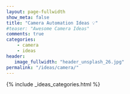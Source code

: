 ```yaml
---
layout: page-fullwidth
show_meta: false
title: "Camera Automation Ideas 💡"
#teaser: "Awesome Camera Ideas"
comments: true
categories:
    - camera
    - ideas
header:
   image_fullwidth: "header_unsplash_26.jpg"
permalink: "/ideas/camera/"
---
```


{% include _ideas_categories.html %}